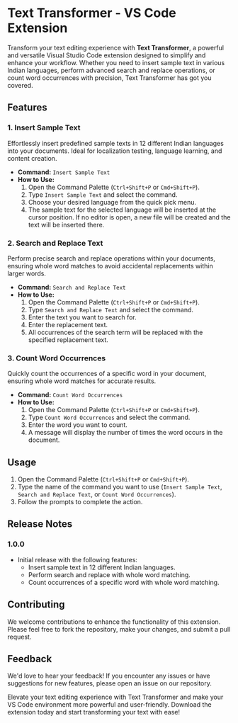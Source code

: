 # Text Transformer - VS Code Extension

Transform your text editing experience with **Text Transformer**, a powerful and versatile Visual Studio Code extension designed to simplify and enhance your workflow. Whether you need to insert sample text in various Indian languages, perform advanced search and replace operations, or count word occurrences with precision, Text Transformer has got you covered.

## Features

### 1. Insert Sample Text
Effortlessly insert predefined sample texts in 12 different Indian languages into your documents. Ideal for localization testing, language learning, and content creation.

- **Command:** `Insert Sample Text`
- **How to Use:** 
  1. Open the Command Palette (`Ctrl+Shift+P` or `Cmd+Shift+P`).
  2. Type `Insert Sample Text` and select the command.
  3. Choose your desired language from the quick pick menu.
  4. The sample text for the selected language will be inserted at the cursor position. If no editor is open, a new file will be created and the text will be inserted there.

### 2. Search and Replace Text
Perform precise search and replace operations within your documents, ensuring whole word matches to avoid accidental replacements within larger words.

- **Command:** `Search and Replace Text`
- **How to Use:** 
  1. Open the Command Palette (`Ctrl+Shift+P` or `Cmd+Shift+P`).
  2. Type `Search and Replace Text` and select the command.
  3. Enter the text you want to search for.
  4. Enter the replacement text.
  5. All occurrences of the search term will be replaced with the specified replacement text.

### 3. Count Word Occurrences
Quickly count the occurrences of a specific word in your document, ensuring whole word matches for accurate results.

- **Command:** `Count Word Occurrences`
- **How to Use:** 
  1. Open the Command Palette (`Ctrl+Shift+P` or `Cmd+Shift+P`).
  2. Type `Count Word Occurrences` and select the command.
  3. Enter the word you want to count.
  4. A message will display the number of times the word occurs in the document.

## Usage

1. Open the Command Palette (`Ctrl+Shift+P` or `Cmd+Shift+P`).
2. Type the name of the command you want to use (`Insert Sample Text`, `Search and Replace Text`, or `Count Word Occurrences`).
3. Follow the prompts to complete the action.

## Release Notes

### 1.0.0

- Initial release with the following features:
  - Insert sample text in 12 different Indian languages.
  - Perform search and replace with whole word matching.
  - Count occurrences of a specific word with whole word matching.

## Contributing

We welcome contributions to enhance the functionality of this extension. Please feel free to fork the repository, make your changes, and submit a pull request.

## Feedback

We'd love to hear your feedback! If you encounter any issues or have suggestions for new features, please open an issue on our repository.

Elevate your text editing experience with Text Transformer and make your VS Code environment more powerful and user-friendly. Download the extension today and start transforming your text with ease!
